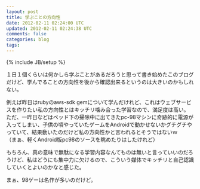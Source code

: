 ```yaml
---
layout: post
title: 学ぶことの方向性
date: 2012-02-11 02:24:00 UTC
updated: 2012-02-11 02:24:38 UTC
comments: false
categories: blog
tags: 
---
```

{% include JB/setup %}

<div><p>&#65297;&#26085;&#65297;&#20491;&#12367;&#12425;&#12356;&#12399;&#20309;&#12363;&#12375;&#12425;&#23398;&#12406;&#12371;&#12392;&#12364;&#12354;&#12427;&#12384;&#12429;&#12358;&#12392;&#24605;&#12387;&#12390;&#26360;&#12365;&#22987;&#12417;&#12383;&#12371;&#12398;&#12502;&#12525;&#12464;&#12384;&#12369;&#12393;&#12289;&#23398;&#12435;&#12391;&#12427;&#12371;&#12392;&#12398;&#26041;&#21521;&#24615;&#12434;&#24460;&#12363;&#12425;&#30906;&#35469;&#20986;&#26469;&#12427;&#12392;&#12356;&#12358;&#12398;&#12399;&#22823;&#12365;&#12356;&#12398;&#12363;&#12418;&#12375;&#12428;&#12394;&#12356;&#12290;</p><p>&#20363;&#12360;&#12400;&#26152;&#26085;&#12399;ruby&#12398;aws-sdk gem&#12395;&#12388;&#12356;&#12390;&#23398;&#12435;&#12384;&#12369;&#12428;&#12393;&#12289;&#12371;&#12428;&#12399;&#12454;&#12455;&#12502;&#12469;&#12540;&#12499;&#12473;&#12434;&#20316;&#12426;&#12383;&#12356;&#31169;&#12398;&#26041;&#21521;&#24615;&#12392;&#12399;&#12461;&#12483;&#12481;&#12522;&#22107;&#12415;&#21512;&#12387;&#12383;&#23398;&#32722;&#12394;&#12398;&#12391;&#12289;&#28288;&#36275;&#24230;&#12399;&#39640;&#12356;&#12290;<br>&#12383;&#12384;&#12289;&#19968;&#26152;&#26085;&#12394;&#12393;&#12399;&#12505;&#12483;&#12489;&#19979;&#12398;&#25475;&#38500;&#20013;&#12395;&#20986;&#12390;&#12365;&#12383;pc-98&#12510;&#12471;&#12531;&#12395;&#22855;&#36321;&#30340;&#12395;&#38651;&#28304;&#12364;&#20837;&#12387;&#12390;&#12375;&#12414;&#12356;&#12289;&#23376;&#20379;&#12398;&#38915;&#12420;&#12387;&#12390;&#12356;&#12383;&#12466;&#12540;&#12512;&#12434;Android&#12391;&#21205;&#12363;&#12379;&#12394;&#12356;&#12363;&#12464;&#12481;&#12464;&#12481;&#12420;&#12387;&#12390;&#12356;&#12390;&#12289;&#32080;&#26524;&#21205;&#12356;&#12383;&#12398;&#12384;&#12369;&#12393;&#31169;&#12398;&#26041;&#21521;&#24615;&#12363;&#12392;&#35328;&#12431;&#12428;&#12427;&#12392;&#12381;&#12358;&#12391;&#12399;&#12394;&#12356;&#65367;<br>&#65288;&#12414;&#12353;&#12289;&#36605;&#12367;Android&#29256;pc98&#12398;&#12477;&#12540;&#12473;&#12434;&#30522;&#12417;&#12383;&#12426;&#12399;&#12375;&#12383;&#12369;&#12428;&#12393;&#65289;</p><p>&#12418;&#12385;&#12429;&#12435;&#12289;&#30495;&#12398;&#24847;&#21619;&#12391;&#28961;&#39364;&#12395;&#12394;&#12427;&#23398;&#32722;&#20869;&#23481;&#12394;&#12435;&#12390;&#12418;&#12398;&#12399;&#28961;&#12356;&#12392;&#35328;&#12387;&#12390;&#12356;&#12356;&#12398;&#12384;&#12429;&#12358;&#12369;&#12393;&#12289;&#31169;&#12399;&#12393;&#12358;&#12395;&#12418;&#38598;&#20013;&#21147;&#12395;&#27424;&#12369;&#12427;&#12398;&#12391;&#12289;&#12371;&#12358;&#12356;&#12358;&#23186;&#20307;&#12391;&#12461;&#12483;&#12481;&#12522;&#12392;&#33258;&#24049;&#35469;&#35672;&#12375;&#12390;&#12356;&#12367;&#12392;&#12424;&#12356;&#12398;&#12363;&#12394;&#12392;&#24863;&#12376;&#12383;&#12290;<br></p><p>&#12414;&#12353;&#12289;98&#12466;&#12540;&#12399;&#21517;&#20316;&#12364;&#22810;&#12356;&#12398;&#12384;&#12369;&#12393;&#12290;</p></div>